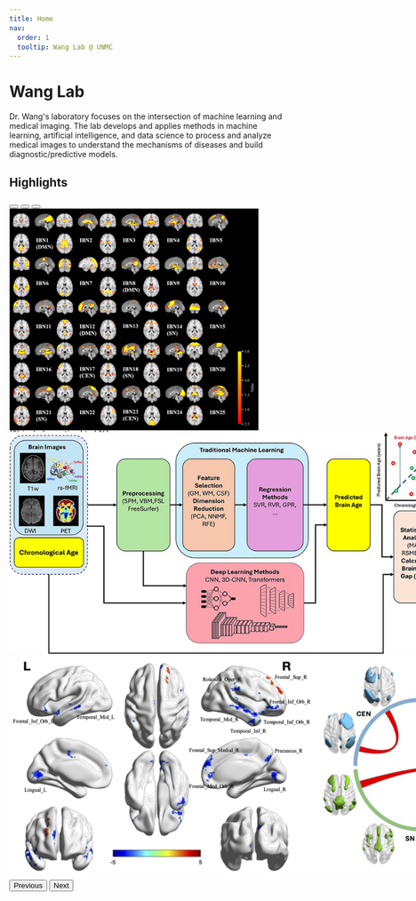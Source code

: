 ```yaml
---
title: Home
nav:
  order: 1
  tooltip: Wang Lab @ UNMC
---
```


# Wang Lab

Dr. Wang's laboratory focuses on the intersection of machine learning and medical imaging. The lab develops and applies methods in machine learning, artificial intelligence, and data science to process and analyze medical images to understand the mechanisms of diseases and build diagnostic/predictive models.

## Highlights
<!-- Bootstrap 5 Image Slider -->
<div id="imageCarousel" class="carousel slide" data-bs-ride="carousel" style="width: 1000px; height: 400px; margin: auto; position: relative;">
  <!-- Indicators -->
  <div class="carousel-indicators">
    <button type="button" data-bs-target="#imageCarousel" data-bs-slide-to="0" class="active" aria-current="true" aria-label="Slide 1"></button>
    <button type="button" data-bs-target="#imageCarousel" data-bs-slide-to="1" aria-label="Slide 2"></button>
    <button type="button" data-bs-target="#imageCarousel" data-bs-slide-to="2" aria-label="Slide 3"></button>
  </div>

  <div class="carousel-inner">
    <div class="carousel-item active">
      <div class="carousel-caption d-block text-dark" style="position: absolute; top: 10px; left: 50%; transform: translateX(-50%); background: rgba(255, 255, 255, 0.7)&#58; padding: 10px; border-radius: 5px;">
        <h5> </h5>
      </div>
      <img src="images/cocaine_fig1.png" class="d-block w-100" style="height: 400px; object-fit: contain;" alt="Image 1">
    </div>
    <div class="carousel-item">
      <div class="carousel-caption d-block text-dark" style="position: absolute; top: 10px; left: 50%; transform: translateX(-50%); background: rgba(255, 255, 255, 0.7)&#58; padding: 10px; border-radius: 5px;">
        <h5> </h5>
      </div>
      <img src="images/elae042f1.jpg" class="d-block w-100" style="height: 400px; object-fit: contain;" alt="Image 2">
    </div>
    <div class="carousel-item">
      <div class="carousel-caption d-block text-dark" style="position: absolute; top: 10px; left: 50%; transform: translateX(-50%); background: rgba(255, 255, 255, 0.7)&#58; padding: 10px; border-radius: 5px;">
        <h5> </h5>
      </div>
      <img src="images/cocaine_fig2.png" class="d-block w-100" style="height: 400px; object-fit: contain;" alt="Image 3">
    </div>
  </div>

  <!-- Controls -->
  <button class="carousel-control-prev" type="button" data-bs-target="#imageCarousel" data-bs-slide="prev">
    <span class="carousel-control-prev-icon" aria-hidden="true"></span>
    <span class="visually-hidden">Previous</span>
  </button>
  <button class="carousel-control-next" type="button" data-bs-target="#imageCarousel" data-bs-slide="next">
    <span class="carousel-control-next-icon" aria-hidden="true"></span>
    <span class="visually-hidden">Next</span>
  </button>
</div>


{% include section.html %}
## Latest News

{% assign latest_news = site.data.news | sort: "date" | reverse | slice: 0, 5 %}

<div class="latest-news">
  <ul class="news-list">
    {% for news in latest_news %}
      <li>
        <span class="news-date">{{ news.date | date: "<b>%b %d, %Y</b>" }}</span>: {{ news.title }}
      </li>
    {% endfor %}
  </ul>

  <div class="news-load-more">
    <a href="{{ '/news/' | relative_url }}" class="button">Load More</a>
  </div>
</div>
